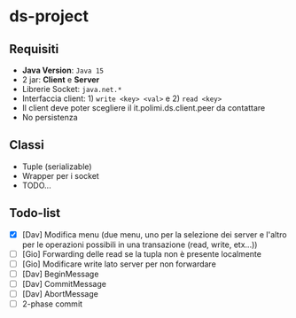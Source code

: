 # ds-project
## Requisiti
- **Java Version**: `Java 15`
- 2 jar: **Client** e **Server**
- Librerie Socket: `java.net.*`
- Interfaccia client: 1) `write <key> <val>` e 2) `read <key>`
- Il client deve poter scegliere il it.polimi.ds.client.peer da contattare
- No persistenza

## Classi
- Tuple (serializable)
- Wrapper per i socket
- TODO...

## Todo-list
- [x] [Dav] Modifica menu (due menu, uno per la selezione dei server e l'altro per le operazioni possibili in una transazione (read, write, etx...))
- [ ] [Gio] Forwarding delle read se la tupla non è presente localmente
- [ ] [Gio] Modificare write lato server per non forwardare
- [ ] [Dav] BeginMessage
- [ ] [Dav] CommitMessage
- [ ] [Dav] AbortMessage
- [ ] 2-phase commit